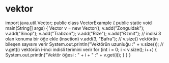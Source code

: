 # vektor
import java.util.Vector; 
public class VectorExample { public static void main(String[] args) { 
Vector<String> v = new Vector<String>(); v.add("Zonguldak"); v.add("Sinop"); v.add("Trabzon"); v.add("Rize"); v.add("Đzmit"); 
// indisi 3 olan konuma bir öğe ekle (insetion) v.add(3, "Bafra"); 
// v.size() vektörün bileşen sayısını verir System.out.println("Vektörün uzunluğu :" + v.size()); 
// v.get(i) vektörün i-inci indisli terimini verir for (int i = 0; i < v.size(); i++) { System.out.println("Vektör öğesi : " + i + " :" +                     v.get(i));
        }
    }
}
